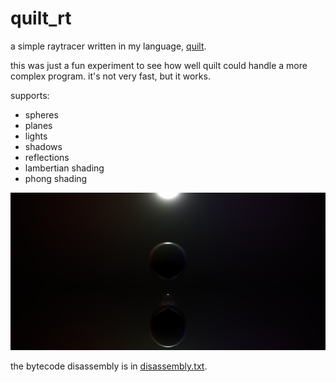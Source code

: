 # quilt_rt

a simple raytracer written in my language, [quilt](https://github.com/nathanielfernandes/quilt).

this was just a fun experiment to see how well quilt could handle a more complex program. it's not very fast, but it works.

supports:

- spheres
- planes
- lights
- shadows
- reflections
- lambertian shading
- phong shading

![render](./misc/out.png)

the bytecode disassembly is in [disassembly.txt](./misc/disassembly.txt).
